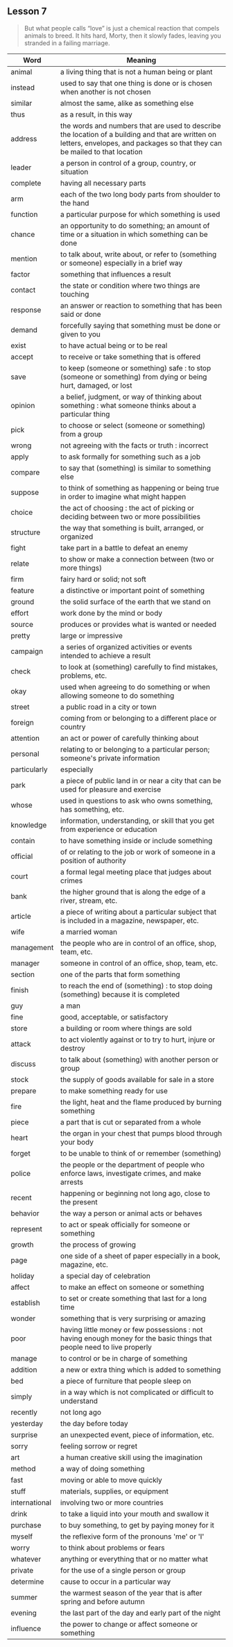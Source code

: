 ## Lesson 7
> But what people calls “love” is just a chemical reaction that compels animals to breed. It hits hard, Morty, then it slowly fades, leaving you stranded in a failing marriage.

| Word | Meaning |
| ---- | ---- |
| animal | a living thing that is not a human being or plant |
| instead | used to say that one thing is done or is chosen when another is not chosen |
| similar | almost the same, alike as something else |
| thus | as a result, in this way |
| address | the words and numbers that are used to describe the location of a building and that are written on letters, envelopes, and packages so that they can be mailed to that location |
| leader | a person in control of a group, country, or situation |
| complete | having all necessary parts |
| arm | each of the two long body parts from shoulder to the hand |
| function | a particular purpose for which something is used |
| chance | an opportunity to do something;  an amount of time or a situation in which something can be done |
| mention | to talk about, write about, or refer to (something or someone) especially in a brief way |
| factor | something that influences a result |
| contact | the state or condition where two things are touching |
| response | an answer or reaction to something that has been said or done |
| demand | forcefully saying that something must be done or given to you |
| exist | to have actual being or to be real |
| accept | to receive or take something that is offered |
| save | to keep (someone or something) safe : to stop (someone or something) from dying or being hurt, damaged, or lost |
| opinion | a belief, judgment, or way of thinking about something : what someone thinks about a particular thing |
| pick | to choose or select (someone or something) from a group |
| wrong | not agreeing with the facts or truth : incorrect |
| apply | to ask formally for something such as a job |
| compare | to say that (something) is similar to something else |
| suppose | to think of something as happening or being true in order to imagine what might happen |
| choice | the act of choosing : the act of picking or deciding between two or more possibilities |
| structure | the way that something is built, arranged, or organized |
| fight | take part in a battle to defeat an enemy |
| relate | to show or make a connection between (two or more things) |
| firm | fairy hard or solid; not soft |
| feature | a distinctive or important point of something |
| ground | the solid surface of the earth that we stand on |
| effort | work done by the mind or body |
| source | produces or provides what is wanted or needed |
| pretty | large or impressive |
| campaign | a series of organized activities or events intended to achieve a result |
| check | to look at (something) carefully to find mistakes, problems, etc. |
| okay | used when agreeing to do something or when allowing someone to do something |
| street | a public road in a city or town |
| foreign | coming from or belonging to a different place or country |
| attention | an act or power of carefully thinking about |
| personal | relating to or belonging to a particular person; someone's private information |
| particularly | especially |
| park | a piece of public land in or near a city that can be used for pleasure and exercise |
| whose | used in questions to ask who owns something, has something, etc. |
| knowledge | information, understanding, or skill that you get from experience or education |
| contain | to have something inside or include something |
| official | of or relating to the job or work of someone in a position of authority |
| court | a formal legal meeting place that judges about crimes |
| bank | the higher ground that is along the edge of a river, stream, etc. |
| article | a piece of writing about a particular subject that is included in a magazine, newspaper, etc. |
| wife | a married woman |
| management | the people who are in control of an office, shop, team, etc. |
| manager | someone in control of an office, shop, team, etc. |
| section | one of the parts that form something |
| finish | to reach the end of (something) : to stop doing (something) because it is completed |
| guy | a man |
| fine | good, acceptable, or satisfactory |
| store | a building or room where things are sold |
| attack | to act violently against or to try to hurt, injure or destroy |
| discuss | to talk about (something) with another person or group |
| stock | the supply of goods available for sale in a store |
| prepare | to make something ready for use |
| fire | the light, heat and the flame produced by burning something |
| piece | a part that is cut or separated from a whole |
| heart | the organ in your chest that pumps blood through your body |
| forget | to be unable to think of or remember (something) |
| police | the people or the department of people who enforce laws, investigate crimes, and make arrests |
| recent | happening or beginning not long ago, close to the present |
| behavior | the way a person or animal acts or behaves |
| represent | to act or speak officially for someone or something |
| growth | the process of growing |
| page | one side of a sheet of paper especially in a book, magazine, etc. |
| holiday | a special day of celebration |
| affect | to make an effect on someone or something |
| establish | to set or create something that last for a long time |
| wonder | something that is very surprising or amazing |
| poor | having little money or few possessions : not having enough money for the basic things that people need to live properly |
| manage | to control or be in charge of something |
| addition | a new or extra thing which is added to something |
| bed | a piece of furniture that people sleep on |
| simply | in a way which is not complicated or difficult to understand |
| recently | not long ago |
| yesterday | the day before today |
| surprise | an unexpected event, piece of information, etc. |
| sorry | feeling sorrow or regret |
| art | a human creative skill using the imagination |
| method | a way of doing something |
| fast | moving or able to move quickly |
| stuff | materials, supplies, or equipment |
| international | involving two or more countries |
| drink | to take a liquid into your mouth and swallow it |
| purchase | to buy something, to get by paying money for it |
| myself | the reflexive form of the pronouns 'me' or 'I' |
| worry | to think about problems or fears |
| whatever | anything or everything that or no matter what |
| private | for the use of a single person or group |
| determine | cause to occur in a particular way |
| summer | the warmest season of the year that is after spring and before autumn |
| evening | the last part of the day and early part of the night |
| influence | the power to change or affect someone or something |
